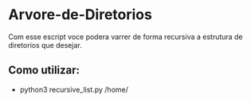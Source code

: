 # Arvore-de-Diretorios
Com esse escript voce podera varrer de forma recursiva a estrutura de diretorios que desejar.
## Como utilizar:
* python3 recursive_list.py /home/
